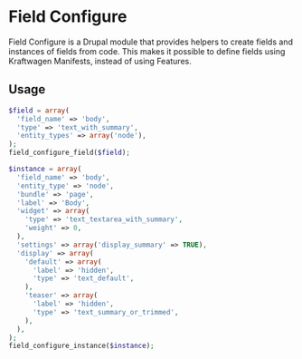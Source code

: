 # Field Configure

Field Configure is a Drupal module that provides helpers to create fields and instances of fields from code. This makes it possible to define fields using Kraftwagen Manifests, instead of using Features.

## Usage

```php
$field = array(
  'field_name' => 'body',
  'type' => 'text_with_summary',
  'entity_types' => array('node'),
);
field_configure_field($field);

$instance = array(
  'field_name' => 'body',
  'entity_type' => 'node',
  'bundle' => 'page',
  'label' => 'Body',
  'widget' => array(
    'type' => 'text_textarea_with_summary',
    'weight' => 0,
  ),
  'settings' => array('display_summary' => TRUE),
  'display' => array(
    'default' => array(
      'label' => 'hidden',
      'type' => 'text_default',
    ),
    'teaser' => array(
      'label' => 'hidden',
      'type' => 'text_summary_or_trimmed',
    ),
  ),
);
field_configure_instance($instance);
```

